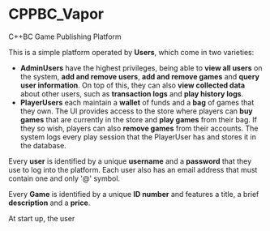 # CPPBC_Vapor
C++BC Game Publishing Platform

This is a simple platform operated by <b>Users</b>, which come in two varieties:
<ul>
  <li><b>AdminUsers</b> have the highest privileges, being able to <b>view all users</b> on the system, <b>add and remove users</b>, <b>add and remove games</b> and <b>query user information</b>. On top of this, they can also <b>view collected data</b> about other users, such as <b>transaction logs</b> and <b>play history logs</b>.</li>
 
<li><b>PlayerUsers</b> each maintain a <b>wallet</b> of funds and a <b>bag</b> of games that they own. The UI provides access to the store where players can <b>buy games</b> that are currently in the store and <b>play games</b> from their bag. If they so wish, players can also <b>remove games</b> from their accounts. The system logs every play session that the PlayerUser has and stores it in the database.</li>
</ul>

Every <b>user</b> is identified by a unique <b>username</b> and a <b>password</b> that they use to log into the platform. Each user also has an email address that must contain one and only '@' symbol.

Every <b>Game</b> is identified by a unique <b>ID number</b> and features a </b>title</b>, a brief <b>description</b> and a <b>price</b>. 

At start up, the user
